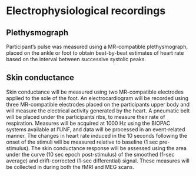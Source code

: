 # Electrophysiological recordings

## Plethysmograph

Participant’s pulse was measured using a MR-compatible plethysmograph, placed on the ankle or foot to obtain beat-by-beat estimates of heart rate based on the interval between successive systolic peaks.

## Skin conductance
Skin conductance will be measured using two MR-compatible electrodes applied to the sole of the foot. An electrocardiogram will be recorded using three MR-compatible electrodes placed on the participants upper body and will measure the electrical activity generated by the heart. A pneumatic belt will be placed under the participants ribs, to measure their rate of respiration. Measures will be acquired at 1000 Hz using the BIOPAC systems available at l’UNF, and data will be processed in an event-related manner. The changes in heart rate induced in the 10 seconds following the onset of the stimuli will be measured relative to baseline (1 sec pre-stimulus). The skin conductance response will be assessed using the area under the curve (10 sec epoch post-stimulus) of the smoothed (1-sec average) and drift-corrected (1-sec differential) signal. These measures will be collected in during both the fMRI and MEG scans.
